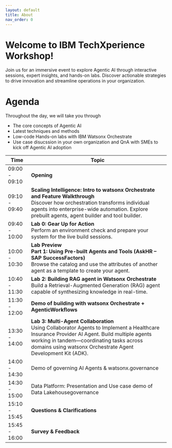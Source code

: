 ```yaml
---
layout: default
title: About
nav_order: 0
---
```


# Welcome to IBM TechXperience Workshop!
Join us for an immersive event to explore Agentic AI through interactive sessions, expert insights, and hands-on labs. Discover actionable strategies to drive innovation and streamline operations in your organization.

# Agenda 
Throughout the day, we will take you through 
 - The core concepts of Agentic AI 
 - Latest techniques and methods
 - Low-code Hands-on labs with IBM Watsonx Orchestrate
 - Use case disucssion in your own organization and QnA with SMEs to kick off Agentic AI adoption 

|     Time                 |     Topic                                                                                                                                                                                                                             |
|--------------------------|--------------------------------------------------------------------------------------------------------------------------------------------------------------------------------------------------------------------------------------------|
|     09:00 - 09:10        |     **Opening**                                                                                                                                                                                                                            |
|     09:10 - 09:40        |     **Scaling Intelligence: Intro to watsonx Orchestrate and Feature Walkthrough**<br>Discover how orchestration transforms individual agents into enterprise-wide   automation. Explore prebuilt agents, agent builder and tool builder.  |
|     09:40 - 10:00        |     **Lab 0: Gear Up for Action**<br>Perform an environment check and prepare your system for the live build sessions.                                                                                                                     |
|     10:00 - 10:30        |     **Lab Preview**<br>**Part 1: Using Pre-built Agents and Tools (AskHR – SAP SuccessFactors)**<br> Browse the catalog and use the   attributes of another agent as a template to create your agent.                                                                    |
|     10:40 - 11:30        |     **Lab 2: Building RAG agent in Watsonx Orchestrate**<br>Build a Retrieval-Augmented Generation (RAG) agent capable of synthesizing knowledge in real-time.                                                                            |
|     11:30 - 12:00        |     **Demo of building with watsonx Orchestrate + AgenticWorkflows**                           |
|     13:30 - 14:00        |     **Lab 3: Multi-Agent Collaboration**<br>Using Collaborator Agents to Implement a Healthcare Insurance Provider AI Agent. Build multiple agents working in tandem—coordinating tasks across domains using watsonx Orchestrate Agent Development Kit (ADK).                       |
|     14:00 - 14:30        |     Demo of governing AI Agents & watsonx.governance                    |
|     14:30 - 15:00        |     Data Platform: Presentation and Use case demo of Data Lakehousegovernance                    |
|     15:10 - 15:45        |     **Questions & Clarifications**                                                                    |
|     15:45 - 16:00               |     **Survey & Feedback**                                 |

<!-- This is the base Jekyll theme. You can find out more info about customizing your Jekyll theme, as well as basic Jekyll usage documentation at [jekyllrb.com](https://jekyllrb.com/)

You can find the source code for Minima at GitHub:
[jekyll][jekyll-organization] /
[minima](https://github.com/jekyll/minima)

You can find the source code for Jekyll at GitHub:
[jekyll][jekyll-organization] /
[jekyll](https://github.com/jekyll/jekyll)


[jekyll-organization]: https://github.com/jekyll -->
